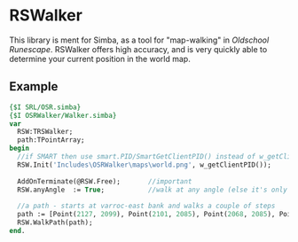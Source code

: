 RSWalker
========
This library is ment for Simba, as a tool for "map-walking" in *Oldschool Runescape*.
RSWalker offers high accuracy, and is very quickly able to determine your current position in the world map.


Example
--------

```pascal
{$I SRL/OSR.simba}
{$I OSRWalker/Walker.simba}
var
  RSW:TRSWalker;
  path:TPointArray;
begin
  //if SMART then use smart.PID/SmartGetClientPID() instead of w_getClientPID()
  RSW.Init('Includes\OSRWalker\maps\world.png', w_getClientPID());
  
  AddOnTerminate(@RSW.Free);       //important
  RSW.anyAngle  := True;           //walk at any angle (else it's only compass(north)-only)
  
  //a path - starts at varroc-east bank and walks a couple of steps
  path := [Point(2127, 2099), Point(2101, 2085), Point(2068, 2085), Point(2035, 2082)];
  RSW.WalkPath(path);
end.
```